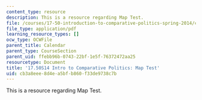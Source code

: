 ```yaml
---
content_type: resource
description: This is a resource regarding Map Test.
file: /courses/17-50-introduction-to-comparative-politics-spring-2014/cb3a8eee8d4ea5bfb860f33de9738c7b_MIT17_50S14_Map_Test.pdf
file_type: application/pdf
learning_resource_types: []
ocw_type: OCWFile
parent_title: Calendar
parent_type: CourseSection
parent_uid: ffebb96b-0743-22bf-1e5f-76372472aa25
resourcetype: Document
title: '17.50S14 Intro to Comparative Politics: Map Test'
uid: cb3a8eee-8d4e-a5bf-b860-f33de9738c7b
---
```

This is a resource regarding Map Test.


